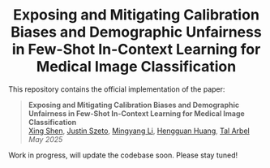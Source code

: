 <h1 align="center">
Exposing and Mitigating Calibration Biases and Demographic Unfairness in Few-Shot In-Context Learning for Medical Image Classification
</h1>

This repository contains the official implementation of the paper:
> __Exposing and Mitigating Calibration Biases and Demographic Unfairness in Few-Shot In-Context Learning for Medical Image Classification__  
> [Xing Shen](https://scholar.google.com/citations?hl=en&user=U69NqfQAAAAJ), [Justin Szeto](https://scholar.google.com/citations?user=niVJ08oAAAAJ&hl=en), [Mingyang Li](https://scholar.google.com/citations?user=t-yX74gAAAAJ&hl=en), [Hengguan Huang](https://scholar.google.com/citations?hl=en&user=GQm1eZEAAAAJ), [Tal Arbel](https://www.cim.mcgill.ca/~arbel/)  
> _May 2025_

Work in progress, will update the codebase soon. Please stay tuned!